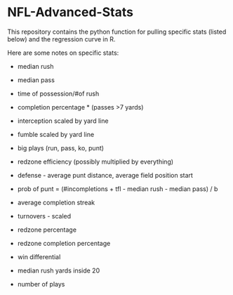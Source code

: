 # NFL-Advanced-Stats

This repository contains the python function for pulling specific stats (listed below) and the regression curve in R.

Here are some notes on specific stats:
- median rush
- median pass
- time of possession/#of rush
- completion percentage * (passes >7 yards)
- interception scaled by yard line
- fumble scaled by yard line
- big plays (run, pass, ko, punt)
- redzone efficiency (possibly multiplied by everything)
- defense - average punt distance, average field position start
- prob of punt = (#incompletions + tfl - median rush - median pass) / b

- average completion streak
- turnovers - scaled
- redzone percentage
- redzone completion percentage
- win differential
- median rush yards inside 20
- number of plays
